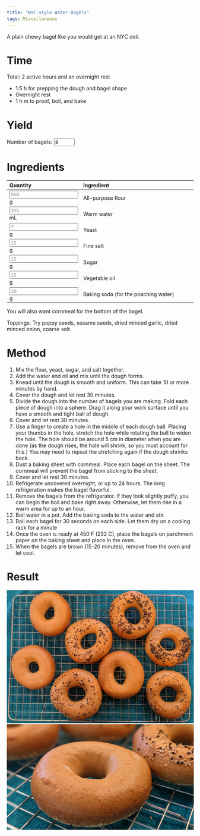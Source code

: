 ```yaml
---
title: "NYC-style Water Bagels"
tags: Miscellaneous
---
```

A plain chewy bagel like you would get at an NYC deli.

# Time
Total: 2 active hours and an overnight rest
- 1.5 h for prepping the dough and bagel shape
- Overnight rest
- 1 h m to proof, boil, and bake

# Yield
Number of bagels: <input type="number" min="4" max="24" id="numBread" value="8" placeholder = "8" onclick="calculateRecipe(this.value, this.placeholder)">

# Ingredients
<script> 
  function calculateRecipe(numBread, defaultNumBread) 
  { 
  // The placeholders hold the quantity of that ingredient.
  document.getElementById("flour").value = numBread / defaultNumBread * document.getElementById("flour").placeholder
  document.getElementById("water").value = numBread / defaultNumBread * document.getElementById("water").placeholder
  document.getElementById("salt").value = numBread / defaultNumBread * document.getElementById("salt").placeholder
  document.getElementById("yeast").value = numBread / defaultNumBread * document.getElementById("yeast").placeholder
  document.getElementById("veg_oil").value = numBread / defaultNumBread * document.getElementById("veg_oil").placeholder
  document.getElementById("sugar").value = numBread / defaultNumBread * document.getElementById("sugar").placeholder
  document.getElementById("baking_soda").value = numBread / defaultNumBread * document.getElementById("baking_soda").placeholder
  } 
</script> 

<table>
<colgroup>
<col width="30%" />
<col width="70%" />
</colgroup>
<thead>
<tr class="header">
<th align="left">Quantity</th>
<th align="left">Ingredient</th>
</tr>
</thead>
<tbody>
<tr>
<td markdown="span"><input type="text" id="flour" placeholder="550" readonly> g
  </td>
<td markdown="span">All-purpose flour
  </td>
</tr>
<tr>
<td markdown="span"><input type="text" id="water" placeholder="315" readonly> mL
  </td>
<td markdown="span">Warm water
  </td>
</tr>
<tr>
<td markdown="span"><input type="text" id="yeast" placeholder="7" readonly> g
  </td>
<td markdown="span">Yeast
  </td>
</tr>
<tr>
<td markdown="span"><input type="text" id="salt" placeholder="12" readonly> g
  </td>
<td markdown="span">Fine salt
  </td>
</tr>
<tr>
<td markdown="span"><input type="text" id="sugar" placeholder="12" readonly> g
  </td>
<td markdown="span">Sugar
  </td>
</tr>
<tr>
<td markdown="span"><input type="text" id="veg_oil" placeholder="12" readonly> g
  </td>
<td markdown="span">Vegetable oil
  </td>
</tr>
<tr>
<td markdown="span"><input type="text" id="baking_soda" placeholder="10" readonly> g
  </td>
<td markdown="span">Baking soda (for the poaching water)
  </td>
</tr>
</tbody>
</table>
You will also want cornmeal for the bottom of the bagel.

Toppings: Try poppy seeds, sesame seeds, dried minced garlic, dried minced onion, coarse salt.

# Method
1. Mix the flour, yeast, sugar, and salt together.
2. Add the water and oil and mix until the dough forms.
3. Knead until the dough is smooth and uniform. This can take 10 or more minutes by hand.
4. Cover the dough and let rest 30 minutes.
5. Divide the dough into the number of bagels you are making. Fold each piece of dough into a sphere. Drag it along your work surface until you have a smooth and tight ball of dough.
6. Cover and let rest 30 minutes.
7. Use a finger to create a hole in the middle of each dough ball. Placing your thumbs in the hole, stretch the hole while rotating the ball to widen the hole. The hole should be around 5 cm in diameter when you are done (as the dough rises, the hole will shrink, so you must account for this.) You may need to repeat the stretching again if the dough shrinks back.
8. Dust a baking sheet with cornmeal. Place each bagel on the sheet. The cornmeal will prevent the bagel from sticking to the sheet.
9. Cover and let rest 30 minutes.
10. Refrigerate uncovered overnight, or up to 24 hours. The long refrigeration makes the bagel flavorful.
11. Remove the bagels from the refrigerator. If they look slightly puffy, you can begin the boil and bake right away. Otherwise, let them rise in a warm area for up to an hour.
12. Boil water in a pot. Add the baking soda to the water and stir.
13. Boil each bagel for 30 seconds on each side. Let them dry on a cooling rack for a minute
14. Once the oven is ready at 450 F (232 C), place the bagels on parchment paper on the baking sheet and place in the oven.
15. When the bagels are brown (15-20 minutes), remove from the oven and let cool.

# Result
![Bagels](/assets/bagels/bagels.jpg)
![Bagels](/assets/bagels/one_bagel.jpg)
